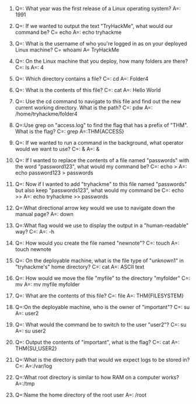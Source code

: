 
1) Q=: What year was the first release of a Linux operating system?
  A=: 1991

2) Q=: If we wanted to output the text "TryHackMe", what would our command be?
   C= echo
   A=: echo tryhackme

3) Q=: What is the username of who you're logged in as on your deployed Linux machine?
   C= whoami
   A= TryHackMe

4) Q=: On the Linux machine that you deploy, how many folders are there?
   C=: ls
   A=: 4

5) Q=: Which directory contains a file? 
   C=: cd 
   A=: Folder4

6) Q=: What is the contents of this file?
   C=: cat
   A=: Hello World

7) Q=: Use the cd command to navigate to this file and find out the new current working directory. What is the path?
   C=: pdw
   A=: /home/tryhackme/folder4

8) Q=:Use grep on "access.log" to find the flag that has a prefix of "THM". What is the flag?
   C=: grep
   A=:THM{ACCESS}

9) Q=: If we wanted to run a command in the background, what operator would we want to use?
   C=: &
   A=: &

10) Q=: If I wanted to replace the contents of a file named "passwords" with the word "password123", what would my command be?
    C=: echo > 
    A=: echo password123 > passwords

11) Q=: Now if I wanted to add "tryhackme" to this file named "passwords" but also keep "passwords123", what would my command be
    C=: echo >>
    A=: echo tryhackme >> passwords

12) Q=:What directional arrow key would we use to navigate down the manual page?
    A=: down

13) Q=:What flag would we use to display the output in a "human-readable" way?
    C=: 
    A=: -h

14) Q=: How would you create the file named "newnote"?
    C=: touch
    A=: touch newnote


15)  Q=: On the deployable machine, what is the file type of "unknown1" in "tryhackme's" home directory?
     C=: cat
     A=: ASCII text

16)  Q=: How would we move the file "myfile" to the directory "myfolder" 
     C=: mv
     A=: mv myfile myfolder


17)  Q=: What are the contents of this file?
     C=: file
     A=: THM{FILESYSTEM}


18) Q=:On the deployable machine, who is the owner of "important"?
    C=: su 
    A=: user2


19)  Q=: What would the command be to switch to the user "user2"?
     C=: su 
     A=: su user2


20)  Q=: Output the contents of "important", what is the flag?
     C=: cat
     A=: THM{SU_USER2}


21) Q=:What is the directory path that would we expect logs to be stored in?
    C=: 
    A=:/var/log


22)  Q=:What root directory is similar to how RAM on a computer works?
     A=:/tmp


23) Q=:Name the home directory of the root user 
    A=: /root




 



